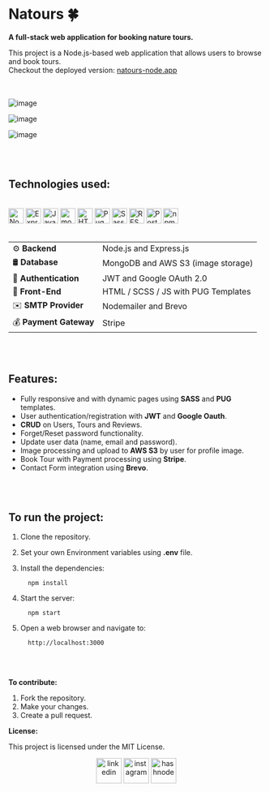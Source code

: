 <!--h1 without bottom border-->
# Natours 🍀


**A full-stack web application for booking nature tours.**

This project is a Node.js-based web application that allows users to browse and book tours.<br>
Checkout the deployed version: [natours-node.app](https://node-natours/cyclic.app)
<br>
<br>
<br>

![image](https://github.com/user-attachments/assets/b6299501-42bf-40b1-b95f-71863b7ba7ea)

![image](https://github.com/user-attachments/assets/7a311518-2b16-49f5-b8eb-a95740536d63)

![image](https://github.com/user-attachments/assets/e3c64aab-cda3-40f6-bf15-34012318f697)

<br/>
<br/>

## **Technologies used:**
<br>
<div >
	<img width="30" src="https://user-images.githubusercontent.com/25181517/183568594-85e280a7-0d7e-4d1a-9028-c8c2209e073c.png" alt="Node.js" title="Node.js"/>
	<img width="30" src="https://user-images.githubusercontent.com/25181517/183859966-a3462d8d-1bc7-4880-b353-e2cbed900ed6.png" alt="Express" title="Express"/>
	<img width="30" src="https://user-images.githubusercontent.com/25181517/117447155-6a868a00-af3d-11eb-9cfe-245df15c9f3f.png" alt="JavaScript" title="JavaScript"/>
	<img width="30" src="https://user-images.githubusercontent.com/25181517/182884177-d48a8579-2cd0-447a-b9a6-ffc7cb02560e.png" alt="mongoDB" title="mongoDB"/>
	<img width="30" src="https://user-images.githubusercontent.com/25181517/192158954-f88b5814-d510-4564-b285-dff7d6400dad.png" alt="HTML" title="HTML"/>
	<img width="30" src="https://github.com/marwin1991/profile-technology-icons/assets/136815194/85880a3a-e65b-4e4b-a102-6c3f225b9aba" alt="Pug" title="Pug"/>
	<img width="30" src="https://user-images.githubusercontent.com/25181517/192158956-48192682-23d5-4bfc-9dfb-6511ade346bc.png" alt="Sass" title="Sass"/>
	<img width="30" src="https://user-images.githubusercontent.com/25181517/192107858-fe19f043-c502-4009-8c47-476fc89718ad.png" alt="REST" title="REST"/>
	<img width="30" src="https://user-images.githubusercontent.com/25181517/192109061-e138ca71-337c-4019-8d42-4792fdaa7128.png" alt="Postman" title="Postman"/>
	<img width="30" src="https://user-images.githubusercontent.com/25181517/121401671-49102800-c959-11eb-9f6f-74d49a5e1774.png" alt="npm" title="npm"/>
</div>
<br>


|                      |                                      |
| -------------------- | ------------------------------------ |
| ⚙️ **Backend**       | Node.js and Express.js              |
| 🛢️ **Database**      | MongoDB and AWS S3 (image storage)  |
| 🔑 **Authentication**| JWT and Google OAuth 2.0            |
| 🎨 **Front-End**     | HTML / SCSS / JS with PUG Templates  |
| ✉️ **SMTP Provider** | Nodemailer and Brevo                 |
| 💰 **Payment Gateway**| Stripe                               |
             

<br><br>

## **Features:**

* Fully responsive and with dynamic pages using **SASS** and **PUG** templates.
* User authentication/registration with **JWT** and **Google Oauth**.
* **CRUD** on Users, Tours and Reviews.
* Forget/Reset password functionality.
* Update user data (name, email and password).
* Image processing and upload to **AWS S3** by user for profile image.
* Book Tour with Payment processing using **Stripe**.
* Contact Form integration using **Brevo**.

<br>
<br>

## **To run the project:**

1. Clone the repository.
2. Set your own Environment variables using **.env** file.
3. Install the dependencies:
   
    ```
      npm install
    ```
4. Start the server:
   
    ```
      npm start
    ```
5. Open a web browser and navigate to:
   
   ```
     http://localhost:3000
   ```

<br>
<br>

**To contribute:**

1. Fork the repository.
2. Make your changes.
3. Create a pull request.

**License:**

This project is licensed under the MIT License.

<p align="center">
<a href="https://www.linkedin.com/in/shivam-dhaka12/" target="blank"><img align="center" src="https://user-images.githubusercontent.com/88904952/234979284-68c11d7f-1acc-4f0c-ac78-044e1037d7b0.png" alt="linkedin" height="50" width="50" /></a>
<a href="https://www.instagram.com/shivam__dhaka__/" target="blank"><img align="center" src="https://user-images.githubusercontent.com/88904952/234981169-2dd1e58f-4b7e-468c-8213-034ba62156c3.png" alt="instagram" height="50" width="50" /></a>
<a href="https://shivamdhaka.hashnode.dev/" target="blank"><img align="center" src="https://user-images.githubusercontent.com/88904952/234982196-562aea17-5532-4550-8c08-1c7cb994a541.png" alt="hashnode" height="50" width="50" /></a>
</p>
